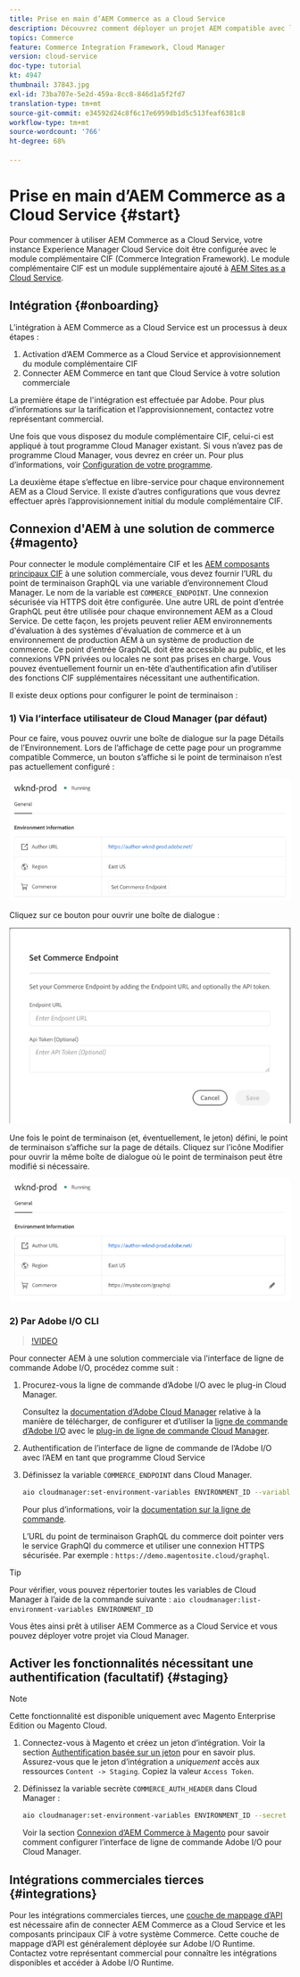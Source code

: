 ```yaml
---
title: Prise en main d’AEM Commerce as a Cloud Service
description: Découvrez comment déployer un projet AEM compatible avec le commerce dans un environnement AEM as a Cloud service opérationnel. Utilisez les fonctionnalités d’Adobe Cloud Manager et un pipeline CI/CD pour construire la vitrine de référence Venia dans un environnement opérationnel.
topics: Commerce
feature: Commerce Integration Framework, Cloud Manager
version: cloud-service
doc-type: tutorial
kt: 4947
thumbnail: 37843.jpg
exl-id: 73ba707e-5e2d-459a-8cc8-846d1a5f2fd7
translation-type: tm+mt
source-git-commit: e34592d24c8f6c17e6959db1d5c513feaf6381c8
workflow-type: tm+mt
source-wordcount: '766'
ht-degree: 68%

---
```


# Prise en main d’AEM Commerce as a Cloud Service {#start}

Pour commencer à utiliser AEM Commerce as a Cloud Service, votre instance Experience Manager Cloud Service doit être configurée avec le module complémentaire CIF (Commerce Integration Framework). Le module complémentaire CIF est un module supplémentaire ajouté à [AEM Sites as a Cloud Service](https://docs.adobe.com/content/help/fr-FR/experience-manager-cloud-service/sites/home.html).

## Intégration {#onboarding}

L’intégration à AEM Commerce as a Cloud Service est un processus à deux étapes :

1. Activation d’AEM Commerce as a Cloud Service et approvisionnement du module complémentaire CIF
2. Connecter AEM Commerce en tant que Cloud Service à votre solution commerciale

La première étape de l&#39;intégration est effectuée par Adobe. Pour plus d’informations sur la tarification et l’approvisionnement, contactez votre représentant commercial.

Une fois que vous disposez du module complémentaire CIF, celui-ci est appliqué à tout programme Cloud Manager existant. Si vous n’avez pas de programme Cloud Manager, vous devrez en créer un. Pour plus d’informations, voir [Configuration de votre programme](https://docs.adobe.com/content/help/fr-FR/experience-manager-cloud-manager/using/getting-started/setting-up-program.html).

La deuxième étape s’effectue en libre-service pour chaque environnement AEM as a Cloud Service. Il existe d’autres configurations que vous devrez effectuer après l’approvisionnement initial du module complémentaire CIF.

## Connexion d&#39;AEM à une solution de commerce {#magento}

Pour connecter le module complémentaire CIF et les [AEM composants principaux CIF](https://github.com/adobe/aem-core-cif-components) à une solution commerciale, vous devez fournir l’URL du point de terminaison GraphQL via une variable d’environnement Cloud Manager. Le nom de la variable est `COMMERCE_ENDPOINT`. Une connexion sécurisée via HTTPS doit être configurée.
Une autre URL de point d’entrée GraphQL peut être utilisée pour chaque environnement AEM as a Cloud Service. De cette façon, les projets peuvent relier AEM environnements d&#39;évaluation à des systèmes d&#39;évaluation de commerce et à un environnement de production AEM à un système de production de commerce. Ce point d’entrée GraphQL doit être accessible au public, et les connexions VPN privées ou locales ne sont pas prises en charge. Vous pouvez éventuellement fournir un en-tête d’authentification afin d’utiliser des fonctions CIF supplémentaires nécessitant une authentification.

Il existe deux options pour configurer le point de terminaison :

### 1) Via l’interface utilisateur de Cloud Manager (par défaut)

Pour ce faire, vous pouvez ouvrir une boîte de dialogue sur la page Détails de l’Environnement. Lors de l’affichage de cette page pour un programme compatible Commerce, un bouton s’affiche si le point de terminaison n’est pas actuellement configuré :

![Mise en œuvre finale du badge Écologique](/help/commerce-cloud/assets/commerce-cmui.png)

Cliquez sur ce bouton pour ouvrir une boîte de dialogue :

![Mise en œuvre finale du badge Écologique](/help/commerce-cloud/assets/commerce-cm-endpoint.png)

Une fois le point de terminaison (et, éventuellement, le jeton) défini, le point de terminaison s’affiche sur la page de détails. Cliquez sur l’icône Modifier pour ouvrir la même boîte de dialogue où le point de terminaison peut être modifié si nécessaire.

![Mise en œuvre finale du badge Écologique](/help/commerce-cloud/assets/commerce-cmui-done.png)

### 2) Par Adobe I/O CLI

>[!VIDEO](https://video.tv.adobe.com/v/37843?quality=12&learn=on)

Pour connecter AEM à une solution commerciale via l’interface de ligne de commande Adobe I/O, procédez comme suit :

1. Procurez-vous la ligne de commande d’Adobe I/O avec le plug-in Cloud Manager.

   Consultez la [documentation d’Adobe Cloud Manager](https://docs.adobe.com/content/help/fr-FR/experience-manager-cloud-manager/using/introduction-to-cloud-manager.html) relative à la manière de télécharger, de configurer et d’utiliser la [ligne de commande d’Adobe I/O](https://github.com/adobe/aio-cli) avec le [plug-in de ligne de commande Cloud Manager](https://github.com/adobe/aio-cli-plugin-cloudmanager).

2. Authentification de l’interface de ligne de commande de l’Adobe I/O avec l’AEM en tant que programme Cloud Service

3. Définissez la variable `COMMERCE_ENDPOINT` dans Cloud Manager.

   ```bash
   aio cloudmanager:set-environment-variables ENVIRONMENT_ID --variable COMMERCE_ENDPOINT "<Magento GraphQL endpoint URL>"
   ```

   Pour plus d’informations, voir la [documentation sur la ligne de commande](https://github.com/adobe/aio-cli-plugin-cloudmanager#aio-cloudmanagerset-environment-variables-environmentid).

   L’URL du point de terminaison GraphQL du commerce doit pointer vers le service GraphQl du commerce et utiliser une connexion HTTPS sécurisée. Par exemple : `https://demo.magentosite.cloud/graphql`.

>[!TIP]
>
>Pour vérifier, vous pouvez répertorier toutes les variables de Cloud Manager à l’aide de la commande suivante : `aio cloudmanager:list-environment-variables ENVIRONMENT_ID`

Vous êtes ainsi prêt à utiliser AEM Commerce as a Cloud Service et vous pouvez déployer votre projet via Cloud Manager.

## Activer les fonctionnalités nécessitant une authentification (facultatif) {#staging}

>[!NOTE]
>
>Cette fonctionnalité est disponible uniquement avec Magento Enterprise Edition ou Magento Cloud.

1. Connectez-vous à Magento et créez un jeton d’intégration. Voir la section [Authentification basée sur un jeton](https://devdocs.magento.com/guides/v2.4/get-started/authentication/gs-authentication-token.html#integration-tokens) pour en savoir plus. Assurez-vous que le jeton d’intégration a *uniquement* accès aux ressources `Content -> Staging`. Copiez la valeur `Access Token`.

1. Définissez la variable secrète `COMMERCE_AUTH_HEADER` dans Cloud Manager :

   ```bash
   aio cloudmanager:set-environment-variables ENVIRONMENT_ID --secret COMMERCE_AUTH_HEADER "Authorization: Bearer <Access Token>"
   ```

   Voir la section [Connexion d’AEM Commerce à Magento](#magento) pour savoir comment configurer l’interface de ligne de commande Adobe I/O pour Cloud Manager.

## Intégrations commerciales tierces {#integrations}

Pour les intégrations commerciales tierces, une [couche de mappage d’API](architecture/third-party.md) est nécessaire afin de connecter AEM Commerce as a Cloud Service et les composants principaux CIF à votre système Commerce. Cette couche de mappage d’API est généralement déployée sur Adobe I/O Runtime. Contactez votre représentant commercial pour connaître les intégrations disponibles et accéder à Adobe I/O Runtime.
